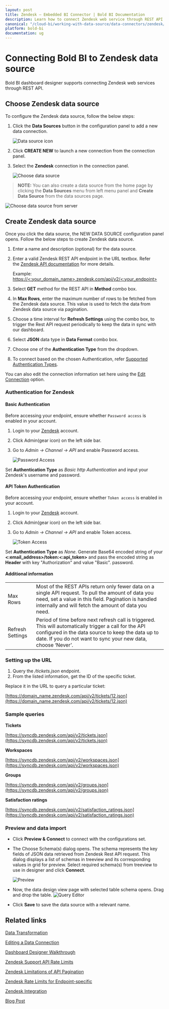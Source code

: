 ```yaml
---
layout: post
title: Zendesk – Embedded BI Connector | Bold BI Documentation
description: Learn how to connect Zendesk web service through REST API endpoint with Bold BI Embedded and create data source.
canonical: "/cloud-bi/working-with-data-source/data-connectors/zendesk/"
platform: bold-bi
documentation: ug
---
```


# Connecting Bold BI to Zendesk data source
Bold BI dashboard designer supports connecting Zendesk web services through REST API. 

## Choose Zendesk data source
To configure the Zendesk data source, follow the below steps:
1. Click the **Data Sources** button in the configuration panel to add a new data connection.

   ![Data source icon](/static/assets/embedded/working-with-datasource/data-connectors/images/common/DataSourcesIcon.png)

2. Click **CREATE NEW** to launch a new connection from the connection panel.
3. Select the **Zendesk** connection in the connection panel.

   ![Choose data source](/static/assets/embedded/working-with-datasource/data-connectors/images/Zendesk/ChooseDS.png)

> **NOTE:**  You can also create a data source from the home page by clicking the **Data Sources** menu from left menu panel and **Create Data Source** from the data sources page.

   ![Choose data source from server](/static/assets/embedded/working-with-datasource/data-connectors/images/Zendesk/ChooseDS_Server.png)


## Create Zendesk data source
Once you click the data source, the NEW DATA SOURCE configuration panel opens. Follow the below steps to create Zendesk data source.
1. Enter a name and description (optional) for the data source.
2. Enter a valid Zendesk REST API endpoint in the URL textbox. Refer the [Zendesk API documentation](https://developer.zendesk.com/rest_api/docs/zendesk-apis/resources) for more details.

    Example: [https://&lt;:your_domain_name&gt;.zendesk.com/api/v2/&lt;:your_endpoint&gt;](https://%3c:your_domain_name%3e.zendesk.com/api/v2/%3c:your_endpoint%3e)    

3. Select **GET** method for the REST API in **Method** combo box.
4. In **Max Rows**, enter the maximum number of rows to be fetched from the Zendesk data source. This value is used to fetch the data from Zendesk data source via pagination.
5. Choose a time interval for **Refresh Settings** using the combo box, to trigger the Rest API request periodically to keep the data in sync with our dashboard.  
6. Select **JSON** data type in **Data Format** combo box.
7. Choose one of the **Authentication Type** from the dropdown.
8. To connect based on the chosen Authentication, refer [Supported Authentication Types](/embedded-bi/working-with-data-source/data-connectors/zendesk/#authentication-for-zendesk).

You can also edit the connection information set here using the [Edit Connection](/embedded-bi/working-with-data-source/editing-a-data-connection/) option.

### Authentication for Zendesk

#### Basic Authentication
Before accessing your endpoint, ensure whether `Password access` is enabled in your account.
1. Login to your [Zendesk](https://www.zendesk.com/login/) account.
2. Click Admin(gear icon) on the left side bar.
3. Go to *Admin -> Channel -> API* and enable Password access.

   ![Password Access](/static/assets/embedded/working-with-datasource/data-connectors/images/Zendesk/PasswordAccess.png)

Set **Authentication Type** as *Basic http Authentication* and input your Zendesk's username and password.

#### API Token Authentication
Before accessing your endpoint, ensure whether `Token access` is enabled in your account.
1. Login to your [Zendesk](https://www.zendesk.com/login/) account.
2. Click Admin(gear icon) on the left side bar.
3. Go to *Admin -> Channel -> API* and enable Token access.

   ![Token Access](/static/assets/embedded/working-with-datasource/data-connectors/images/Zendesk/TokenAccess.png)

Set **Authentication Type** as *None*. Generate Base64 encoded string of your **&lt;:email_address&gt;/token:&lt;:api_token&gt;** and pass the encoded string  as **Header** with key "Authorization" and value "Basic". password.

#### Additional information
<table width="600">
<tr>
<td>
Max Rows
</td>
<td>
Most of the REST APIs return only fewer data on a single API request. To pull the amount of data you need, set a value in this field.  
Pagination is handled internally and will fetch the amount of data you need.
</td>
</tr>
<tr>
<td>
Refresh Settings
</td>
<td>
Period of time before next refresh call is triggered. This will automatically trigger a call for the API configured in the data source to keep the data up to date. If you do not want to sync your new data, choose ‘Never’.
</td>
</tr>
</table>

### Setting up the URL

1. Query the <i>/tickets.json</i> endpoint.
2. From the listed information, get the ID of the specific ticket.

Replace it in the URL to query a particular ticket:

[https://domain_name.zendesk.com/api/v2/tickets/12.json](https://domain_name.zendesk.com/api/v2/tickets/12.json)

### Sample queries
**Tickets**

[https://syncdb.zendesk.com/api/v2/tickets.json](https://syncdb.zendesk.com/api/v2/tickets.json)

**Workspaces**

[https://syncdb.zendesk.com/api/v2/workspaces.json](https://syncdb.zendesk.com/api/v2/workspaces.json)

**Groups**

[https://syncdb.zendesk.com/api/v2/groups.json](https://syncdb.zendesk.com/api/v2/groups.json)

**Satisfaction ratings**

[https://syncdb.zendesk.com/api/v2/satisfaction_ratings.json](https://syncdb.zendesk.com/api/v2/satisfaction_ratings.json)


### Preview and data import
* Click **Preview & Connect** to connect with the configurations set.
* The Choose Schema(s) dialog opens. The schema represents the key fields of JSON data retrieved from Zendesk Rest API request. This dialog displays a list of schemas in treeview and its corresponding values in grid for preview. Select required schema(s) from treeview to use in designer and click **Connect**.

   ![Preview](/static/assets/embedded/working-with-datasource/data-connectors/images/common/Preview.png)

* Now, the data design view page with selected table schema opens. Drag and drop the table.
   ![Query Editor](/static/assets/embedded/working-with-datasource/data-connectors/images/common/QueryEditor.png)

* Click **Save** to save the data source with a relevant name.

## Related links
[Data Transformation](/embedded-bi/working-with-data-source/transforming-data/joining-table/)

[Editing a Data Connection](/embedded-bi/working-with-data-source/editing-a-data-connection/)   

[Dashboard Designer Walkthrough](/embedded-bi/getting-started/bold-bi-walk-through/)

[Zendesk Support API Rate Limits](https://developer.zendesk.com/rest_api/docs/support/introduction#rate-limits)

[Zendesk Limitations of API Pagination](https://develop.zendesk.com/hc/en-us/articles/360001068607#limit)

[Zendesk Rate Limits for Endpoint-specific](https://developer.zendesk.com/rest_api/docs/support/introduction#endpoint-specific-rate-limits)

[Zendesk Integration](https://www.boldbi.com/integrations/zendesk?utm_source=syncfusion&utm_medium=documentation&utm_campaign=boldbizendeskintegration)

[Blog Post](https://www.boldbi.com/blog/zendesk-dashboard-example-for-monitoring-customer-service-performance-with-bold-bi)